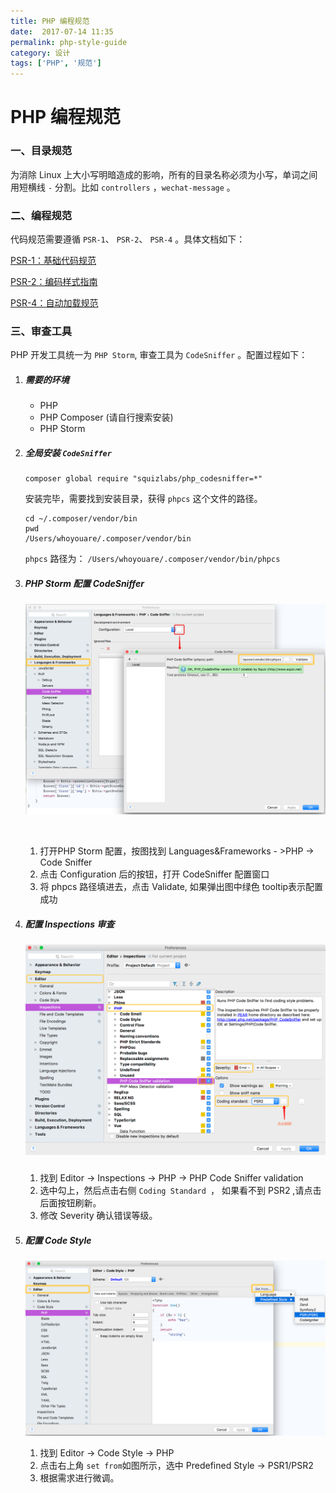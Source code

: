 ```yaml
---
title: PHP 编程规范
date:  2017-07-14 11:35
permalink: php-style-guide
category: 设计 
tags: ['PHP', '规范']
---
```


# PHP 编程规范

### 一、目录规范

为消除 Linux 上大小写明暗造成的影响，所有的目录名称必须为小写，单词之间用短横线 `-`  分割。比如 `controllers` ，`wechat-message` 。

### 二、编程规范

代码规范需要遵循 `PSR-1`、 `PSR-2`、 `PSR-4` 。具体文档如下：

[PSR-1：基础代码规范](https://segmentfault.com/a/1190000004645035)

[PSR-2：编码样式指南](https://segmentfault.com/a/1190000004649320)

[PSR-4：自动加载规范](https://segmentfault.com/a/1190000004649329)

### 三、审查工具

PHP 开发工具统一为 `PHP Storm`, 审查工具为 `CodeSniffer` 。配置过程如下：

1. ##### 需要的环境

   - PHP
   - PHP Composer (请自行搜索安装)
   - PHP Storm

2. ##### 全局安装 `CodeSniffer`

   ```shell
   composer global require "squizlabs/php_codesniffer=*"
   ```

   安装完毕，需要找到安装目录，获得 `phpcs` 这个文件的路径。

   ```shell
   cd ~/.composer/vendor/bin
   pwd
   /Users/whoyouare/.composer/vendor/bin
   ```

   `phpcs` 路径为： `/Users/whoyouare/.composer/vendor/bin/phpcs`

3. ##### PHP Storm 配置 CodeSniffer

   ![codeSniffer](../assets/images/code-sniffer-1.png)

   ​

   1. 打开PHP Storm 配置，按图找到 Languages&Frameworks - >PHP -> Code Sniffer
   2. 点击 Configuration 后的按钮，打开 CodeSniffer 配置窗口
   3. 将 phpcs 路径填进去，点击 Validate, 如果弹出图中绿色 tooltip表示配置成功

4. ##### 配置 Inspections 审查

   ##### ![codeInspections](../assets/images/code-sniffer-2.png)

   1. 找到 Editor -> Inspections -> PHP -> PHP Code Sniffer validation
   2. 选中勾上，然后点击右侧 `Coding Standard `， 如果看不到 PSR2 ,请点击后面按钮刷新。
   3. 修改 Severity 确认错误等级。

5. ##### 配置 Code Style

   ![codeStyle](../assets/images/code-sniffer-5.png)

   

   1. 找到 Editor -> Code Style -> PHP
   2. 点击右上角 `set from`如图所示，选中 Predefined Style -> PSR1/PSR2
   3. 根据需求进行微调。

   ​